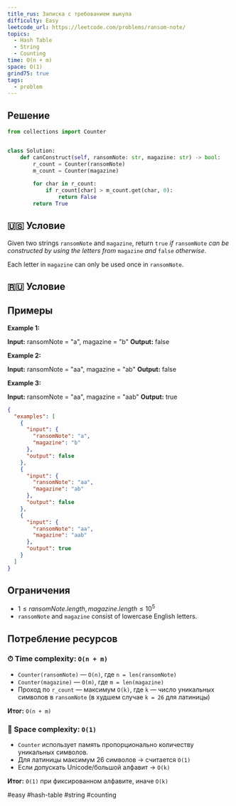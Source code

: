 ```yaml
---
title_rus: Записка с требованием выкупа
difficulty: Easy
leetcode_url: https://leetcode.com/problems/ransom-note/
topics:
  - Hash Table
  - String
  - Counting
time: O(n + m)
space: O(1)
grind75: true
tags:
  - problem
---
```


## Решение

```python
from collections import Counter  


class Solution:  
    def canConstruct(self, ransomNote: str, magazine: str) -> bool:  
        r_count = Counter(ransomNote)  
        m_count = Counter(magazine)  
  
        for char in r_count:  
            if r_count[char] > m_count.get(char, 0):  
                return False  
        return True
```

## 🇺🇸 Условие

Given two strings `ransomNote` and `magazine`, return `true` _if_ `ransomNote` _can be constructed by using the letters from_ `magazine` _and_ `false` _otherwise_.

Each letter in `magazine` can only be used once in `ransomNote`.

## 🇷🇺 Условие

<!-- Место для вставки перевода на русском языке -->

## Примеры

**Example 1:**

**Input:** ransomNote = "a", magazine = "b"
**Output:** false

**Example 2:**

**Input:** ransomNote = "aa", magazine = "ab"
**Output:** false

**Example 3:**

**Input:** ransomNote = "aa", magazine = "aab"
**Output:** true

```json
{
  "examples": [
    {
      "input": {
        "ransomNote": "a",
        "magazine": "b"
      },
      "output": false
    },
    {
      "input": {
        "ransomNote": "aa",
        "magazine": "ab"
      },
      "output": false
    },
    {
      "input": {
        "ransomNote": "aa",
        "magazine": "aab"
      },
      "output": true
    }
  ]
}
```

## Ограничения

- $1 \leq ransomNote.length, magazine.length \leq 10^5$
- `ransomNote` and `magazine` consist of lowercase English letters.

## Потребление ресурсов
### ⏱ Time complexity: `O(n + m)`

- `Counter(ransomNote)` — `O(n)`, где `n = len(ransomNote)`
- `Counter(magazine)` — `O(m)`, где `m = len(magazine)`
- Проход по `r_count` — максимум `O(k)`, где `k` — число уникальных символов в `ransomNote` (в худшем случае `k = 26` для латиницы)

**Итог:** `O(n + m)`

### 🧠 Space complexity: `O(1)`

- `Counter` использует память пропорционально количеству уникальных символов.
- Для латиницы максимум 26 символов → считается `O(1)`
- Если допускать Unicode/большой алфавит → `O(k)`

**Итог:** `O(1)` при фиксированном алфавите, иначе `O(k)`

#easy #hash-table #string #counting
